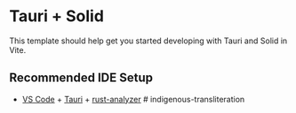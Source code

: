 # Tauri + Solid

This template should help get you started developing with Tauri and Solid in Vite.

## Recommended IDE Setup

- [VS Code](https://code.visualstudio.com/) + [Tauri](https://marketplace.visualstudio.com/items?itemName=tauri-apps.tauri-vscode) + [rust-analyzer](https://marketplace.visualstudio.com/items?itemName=rust-lang.rust-analyzer)
#   i n d i g e n o u s - t r a n s l i t e r a t i o n  
 